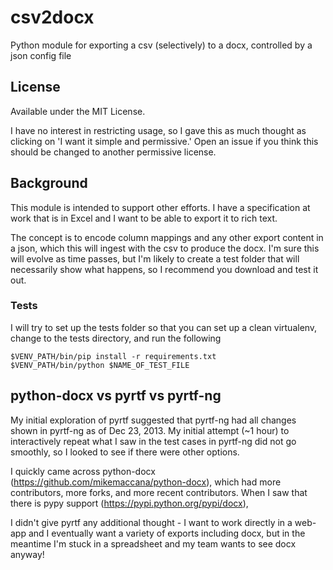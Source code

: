 csv2docx
========

Python module for exporting a csv (selectively) to a docx, controlled by a json config file

License
-------
Available under the MIT License.  

I have no interest in restricting usage, so I gave this as much thought as clicking on 'I want it simple and permissive.'  Open an issue if you think this should be changed to another permissive license.  


Background
------
This module is intended to support other efforts.  I have a specification at work that is in Excel and I want to be able to export it to rich text.  

The concept is to encode column mappings and any other export content in a json, which this will ingest with the csv to produce the docx.  I'm sure this will evolve as time passes, but I'm likely to create a test folder that will necessarily show what happens, so I recommend you download and test it out.

### Tests
I will try to set up the tests folder so that you can set up a clean virtualenv, change to the tests directory, and run the following 
```
$VENV_PATH/bin/pip install -r requirements.txt
$VENV_PATH/bin/python $NAME_OF_TEST_FILE
```

python-docx vs pyrtf vs pyrtf-ng
-------
My initial exploration of pyrtf suggested that pyrtf-ng had all changes shown in pyrtf-ng as of Dec 23, 2013.  My initial attempt (~1 hour) to interactively repeat what I saw in the test cases in pyrtf-ng did not go smoothly, so I looked to see if there were other options.

I quickly came across python-docx (https://github.com/mikemaccana/python-docx), which had more contributors, more forks, and more recent contributors.  When I saw that there is pypy support (https://pypi.python.org/pypi/docx), 

I didn't give pyrtf any additional thought - I want to work directly in a web-app and I eventually want a variety of exports including docx, but in the meantime I'm stuck in a spreadsheet and my team wants to see docx anyway! 
